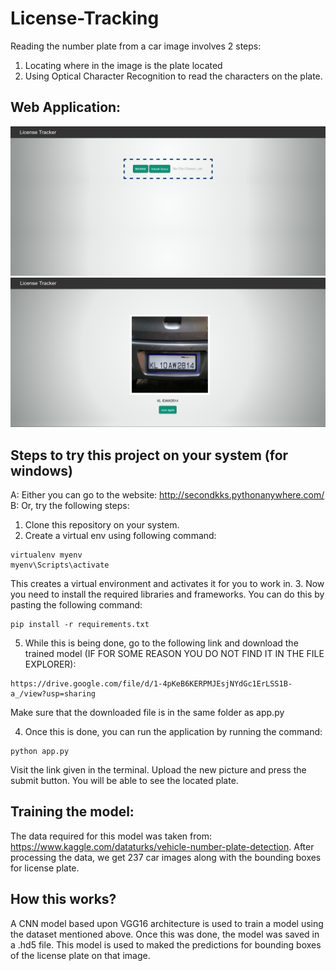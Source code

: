 # License-Tracking

Reading the number plate from a car image involves 2 steps:
1. Locating where in the image is the plate located
2. Using Optical Character Recognition to read the characters on the plate.

## Web Application:
![alt text](https://github.com/KrishnaKumarSoni/License-Tracking/blob/master/static/images/screenshot-1.png "Landing Page")
![alt text](https://github.com/KrishnaKumarSoni/License-Tracking/blob/master/static/images/screenshot-3.png "Output Page")

## Steps to try this project on your system (for windows)
A: Either you can go to the website: http://secondkks.pythonanywhere.com/
<br>
B: Or, try the following steps:

1. Clone this repository on your system.
2. Create a virtual env using following command:

  ```
  virtualenv myenv   
  myenv\Scripts\activate  
  ```

This creates a virtual environment and activates it for you to work in.
3. Now you need to install the required libraries and frameworks. You can do this by pasting the following command:
```
pip install -r requirements.txt
```
5. While this is being done, go to the following link and download the trained model (IF FOR SOME REASON YOU DO NOT FIND IT IN THE FILE EXPLORER):
```
https://drive.google.com/file/d/1-4pKeB6KERPMJEsjNYdGc1ErLSS1B-a_/view?usp=sharing
```
Make sure that the downloaded file is in the same folder as app.py

4. Once this is done, you can run the application by running the command: 
```
python app.py
```
Visit the link given in the terminal.
Upload the new picture and press the submit button. You will be able to see the located plate.

## Training the model:
The data required for this model was taken from: https://www.kaggle.com/dataturks/vehicle-number-plate-detection.
After processing the data, we get 237 car images along with the bounding boxes for license plate. 

## How this works?
A CNN model based upon VGG16 architecture is used to train a model using the dataset mentioned above. Once this was done, the model was saved in a .hd5 file. This model is used to maked the predictions for bounding boxes of the license plate on that image. 

